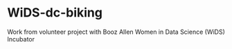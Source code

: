 # WiDS-dc-biking
Work from volunteer project with Booz Allen Women in Data Science (WiDS) Incubator
